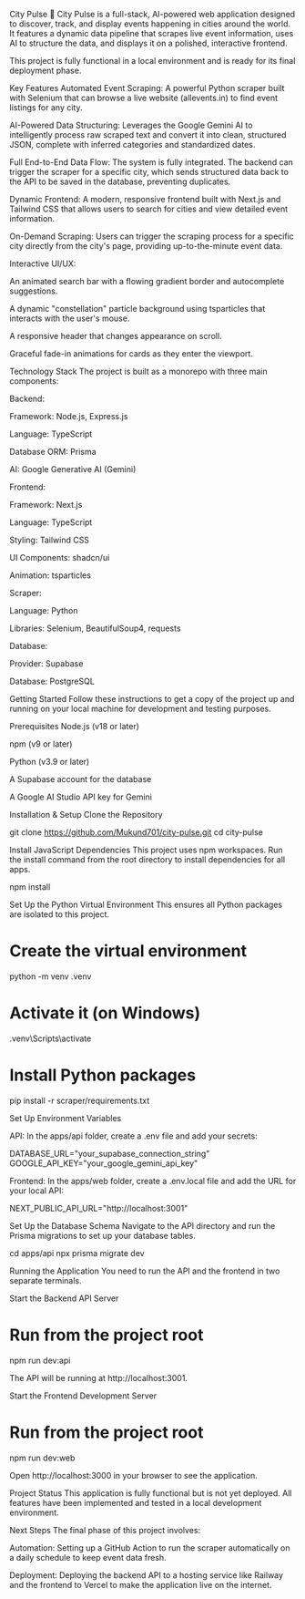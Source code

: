 City Pulse 🌆
City Pulse is a full-stack, AI-powered web application designed to discover, track, and display events happening in cities around the world. It features a dynamic data pipeline that scrapes live event information, uses AI to structure the data, and displays it on a polished, interactive frontend.

This project is fully functional in a local environment and is ready for its final deployment phase.

Key Features
Automated Event Scraping: A powerful Python scraper built with Selenium that can browse a live website (allevents.in) to find event listings for any city.

AI-Powered Data Structuring: Leverages the Google Gemini AI to intelligently process raw scraped text and convert it into clean, structured JSON, complete with inferred categories and standardized dates.

Full End-to-End Data Flow: The system is fully integrated. The backend can trigger the scraper for a specific city, which sends structured data back to the API to be saved in the database, preventing duplicates.

Dynamic Frontend: A modern, responsive frontend built with Next.js and Tailwind CSS that allows users to search for cities and view detailed event information.

On-Demand Scraping: Users can trigger the scraping process for a specific city directly from the city's page, providing up-to-the-minute event data.

Interactive UI/UX:

An animated search bar with a flowing gradient border and autocomplete suggestions.

A dynamic "constellation" particle background using tsparticles that interacts with the user's mouse.

A responsive header that changes appearance on scroll.

Graceful fade-in animations for cards as they enter the viewport.

Technology Stack
The project is built as a monorepo with three main components:

Backend:

Framework: Node.js, Express.js

Language: TypeScript

Database ORM: Prisma

AI: Google Generative AI (Gemini)

Frontend:

Framework: Next.js

Language: TypeScript

Styling: Tailwind CSS

UI Components: shadcn/ui

Animation: tsparticles

Scraper:

Language: Python

Libraries: Selenium, BeautifulSoup4, requests

Database:

Provider: Supabase

Database: PostgreSQL

Getting Started
Follow these instructions to get a copy of the project up and running on your local machine for development and testing purposes.

Prerequisites
Node.js (v18 or later)

npm (v9 or later)

Python (v3.9 or later)

A Supabase account for the database

A Google AI Studio API key for Gemini

Installation & Setup
Clone the Repository

git clone https://github.com/Mukund701/city-pulse.git
cd city-pulse

Install JavaScript Dependencies
This project uses npm workspaces. Run the install command from the root directory to install dependencies for all apps.

npm install

Set Up the Python Virtual Environment
This ensures all Python packages are isolated to this project.

# Create the virtual environment
python -m venv .venv

# Activate it (on Windows)
.venv\Scripts\activate

# Install Python packages
pip install -r scraper/requirements.txt

Set Up Environment Variables

API: In the apps/api folder, create a .env file and add your secrets:

DATABASE_URL="your_supabase_connection_string"
GOOGLE_API_KEY="your_google_gemini_api_key"

Frontend: In the apps/web folder, create a .env.local file and add the URL for your local API:

NEXT_PUBLIC_API_URL="http://localhost:3001"

Set Up the Database Schema
Navigate to the API directory and run the Prisma migrations to set up your database tables.

cd apps/api
npx prisma migrate dev

Running the Application
You need to run the API and the frontend in two separate terminals.

Start the Backend API Server

# Run from the project root
npm run dev:api

The API will be running at http://localhost:3001.

Start the Frontend Development Server

# Run from the project root
npm run dev:web

Open http://localhost:3000 in your browser to see the application.

Project Status
This application is fully functional but is not yet deployed. All features have been implemented and tested in a local development environment.

Next Steps
The final phase of this project involves:

Automation: Setting up a GitHub Action to run the scraper automatically on a daily schedule to keep event data fresh.

Deployment: Deploying the backend API to a hosting service like Railway and the frontend to Vercel to make the application live on the internet.
